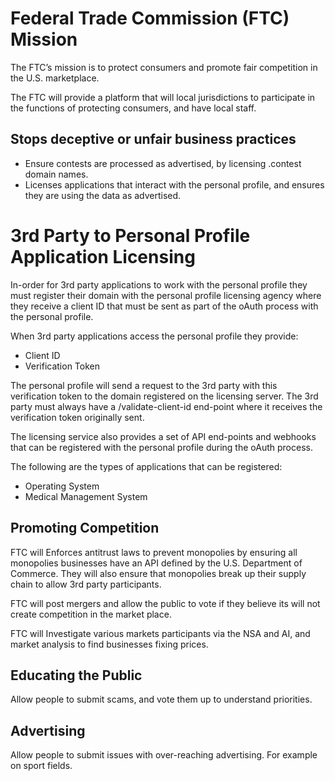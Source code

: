 # Federal Trade Commission (FTC) Mission

The FTC’s mission is to protect consumers and promote fair competition in the U.S. marketplace.

The FTC will provide a platform that will local jurisdictions to participate in the functions of protecting consumers, and have local staff.

## Stops deceptive or unfair business practices

- Ensure contests are processed as advertised, by licensing .contest domain names.
- Licenses applications that interact with the personal profile, and ensures they are using the data as advertised.

# 3rd Party to Personal Profile Application Licensing

In-order for 3rd party applications to work with the personal profile they must register their domain with the personal profile licensing agency where they receive a client ID that must be sent as part of the oAuth process with the personal profile.

When 3rd party applications access the personal profile they provide:

- Client ID
- Verification Token

The personal profile will send a request to the 3rd party with this verification token to the domain registered on the licensing server. The 3rd party must always have a /validate-client-id end-point where it receives the verification token originally sent.

The licensing service also provides a set of API end-points and webhooks that can be registered with the personal profile during the oAuth process.

The following are the types of applications that can be registered:

- Operating System
- Medical Management System

## Promoting Competition

FTC will Enforces antitrust laws to prevent monopolies by ensuring all monopolies businesses have an API defined by the U.S. Department of Commerce. They will also ensure that monopolies break up their supply chain to allow 3rd party participants.

FTC will post mergers and allow the public to vote if they believe its will not create competition in the market place.

FTC will Investigate various markets participants via the NSA and AI, and market analysis to find businesses fixing prices.

## Educating the Public

Allow people to submit scams, and vote them up to understand priorities.

## Advertising

Allow people to submit issues with over-reaching advertising. For example on sport fields.
